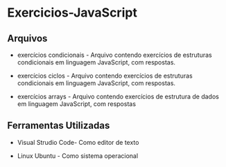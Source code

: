 # Exercicios-JavaScript

## Arquivos

* exercícios condicionais - Arquivo contendo exercícios de estruturas condicionais em linguagem JavaScript, com respostas. 

* exercícios ciclos - Arquivo contendo exercícios de estruturas condicionais em linguagem JavaScript, com respostas.
    
* exercícios arrays - Arquivo contendo exercícios  de estrutura de dados em linguagem JavaScript, com respostas

## Ferramentas Utilizadas

* Visual Strudio Code- Como editor de texto

* Linux Ubuntu - Como sistema operacional
